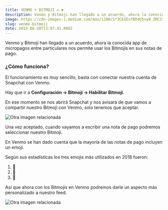 ```yaml
---
title: VENMO + BITMOJI = ❤️
description: Venmo y Bitmoji han llegado a un acuerdo, ahora la conocida app de micropagos entre particulares nos permite usar los Bitmojis en sus…
image: https://cdn-images-1.medium.com/max/1200/1*3C6IExfBD4U5syB_ZMC2tw.jpeg
slug: venmo-bitmoji
date: 2019-06-20T23:07:41.000Z
---
```


Venmo y Bitmoji han llegado a un acuerdo, ahora la conocida app de micropagos entre particulares nos permite usar los Bitmojis en sus notas de pago.

### ¿Cómo funciona?

El funcionamiento es muy sencillo, basta con conectar nuestra cuenta de Snapchat con Venmo.

Hay que ir a **Configuración → Bitmoji → Habilitar Bitmoji**.

En ese momento se nos abrirá Snapchat y nos avisará de que vamos a compartir nuestro Bitmoji con Venmo, solo tenemos que aceptar.

![Otra imagen relacionada](https://cdn-images-1.medium.com/max/800/0*sZpWprnoWTc_TL5D)

Una vez aceptado, cuando vayamos a escribir una nota de pago podremos seleccionar nuestro Bitmoji.

En Venmo se han dado cuenta que la mayoría de las notas de pago incluyen un emoji.

Según sus estadísticas los tres emojis más utilizados en 2018 fueron:

1. 🍕
2. 🌮
3. 🍔

Así que ahora con los Bitmojis en Venmo podremos darle un aspecto más personalizado a nuestro feed.

![Otra imagen relacionada](https://cdn-images-1.medium.com/max/800/0*vioaL5G_z0aPomm4)
